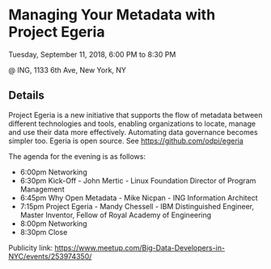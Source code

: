 <!-- SPDX-License-Identifier: CC-BY-4.0 -->
<!-- Copyright Contributors to the ODPi Data Governance project. -->

# Managing Your Metadata with Project Egeria

Tuesday, September 11, 2018, 6:00 PM to 8:30 PM

@ ING, 1133 6th Ave, New York, NY

## Details

Project Egeria is a new initiative that supports the flow of metadata between different technologies
and tools, enabling organizations to locate, manage and use their data more effectively.
Automating data governance becomes simpler too. Egeria is open source. See https://github.com/odpi/egeria

The agenda for the evening is as follows:
* 6:00pm Networking
* 6:30pm Kick-Off - John Mertic - Linux Foundation Director of Program Management
* 6:45pm Why Open Metadata - Mike Nicpan - ING Information Architect
* 7:15pm Project Egeria - Mandy Chessell - IBM Distinguished Engineer, Master Inventor, Fellow of Royal Academy of Engineering
* 8:00pm Networking
* 8:30pm Close

Publicity link: https://www.meetup.com/Big-Data-Developers-in-NYC/events/253974350/
